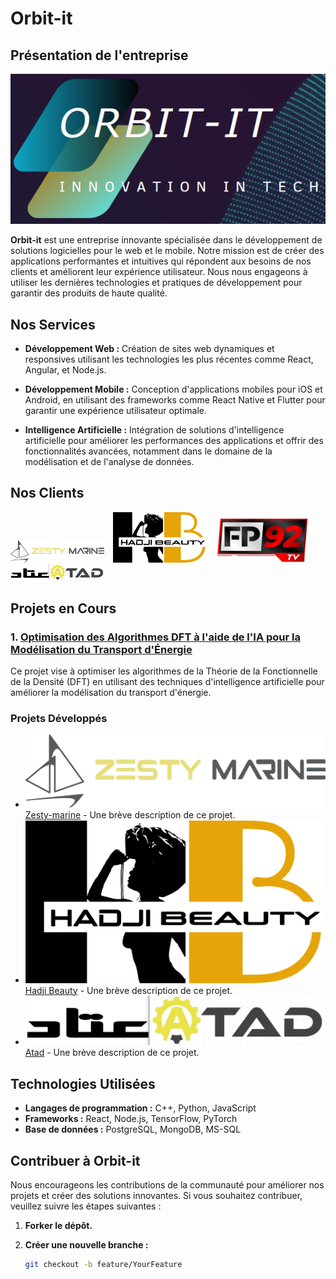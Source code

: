 # Orbit-it

## Présentation de l'entreprise

![Logo d'Orbit-it](logo_orbitit.png) <!-- Remplacez par le chemin de votre image -->

**Orbit-it** est une entreprise innovante spécialisée dans le développement de solutions logicielles pour le web et le mobile. Notre mission est de créer des applications performantes et intuitives qui répondent aux besoins de nos clients et améliorent leur expérience utilisateur. Nous nous engageons à utiliser les dernières technologies et pratiques de développement pour garantir des produits de haute qualité.

## Nos Services

- **Développement Web :** Création de sites web dynamiques et responsives utilisant les technologies les plus récentes comme React, Angular, et Node.js.
  
- **Développement Mobile :** Conception d'applications mobiles pour iOS et Android, en utilisant des frameworks comme React Native et Flutter pour garantir une expérience utilisateur optimale.

- **Intelligence Artificielle :** Intégration de solutions d'intelligence artificielle pour améliorer les performances des applications et offrir des fonctionnalités avancées, notamment dans le domaine de la modélisation et de l'analyse de données.

## Nos Clients

<div style="overflow-x: auto; white-space: wrap;">
    <img src="zestymarine.png" alt="Client 1" style="display: inline-block; width: 150px; margin-right: 10px;">
    <img src="hadjibeauty.png" alt="Client 2" style="display: inline-block; width: 150px; margin-right: 10px;">
    <img src="nfp92.png" alt="Client 3" style="display: inline-block; width: 150px; margin-right: 10px;">
    <img src="atad.png" alt="Client 4" style="display: inline-block; width: 150px; margin-right: 10px;">
    <!-- Ajoutez d'autres logos ici -->
</div>

## Projets en Cours

### 1. [Optimisation des Algorithmes DFT à l'aide de l'IA pour la Modélisation du Transport d'Énergie](lien_vers_le_projet)

Ce projet vise à optimiser les algorithmes de la Théorie de la Fonctionnelle de la Densité (DFT) en utilisant des techniques d'intelligence artificielle pour améliorer la modélisation du transport d'énergie.

### Projets Développés

- ![Logo de l'application 1](zestymarine.png) [Zesty-marine](https://www.zesty-marine.com) - Une brève description de ce projet.
- ![Logo de l'application 2](hadjibeauty.png) [Hadji Beauty](https://www.hadjibeauty.com) - Une brève description de ce projet.
- ![Logo de l'application 3](atad.png) [Atad](lien_vers_application_3) - Une brève description de ce projet.

## Technologies Utilisées

- **Langages de programmation :** C++, Python, JavaScript
- **Frameworks :** React, Node.js, TensorFlow, PyTorch
- **Base de données :** PostgreSQL, MongoDB, MS-SQL

## Contribuer à Orbit-it

Nous encourageons les contributions de la communauté pour améliorer nos projets et créer des solutions innovantes. Si vous souhaitez contribuer, veuillez suivre les étapes suivantes :

1. **Forker le dépôt.**
2. **Créer une nouvelle branche :**

   ```bash
   git checkout -b feature/YourFeature
